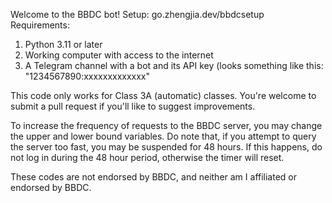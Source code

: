 Welcome to the BBDC bot!
Setup: go.zhengjia.dev/bbdcsetup
Requirements:
1. Python 3.11 or later
2. Working computer with access to the internet
3. A Telegram channel with a bot and its API key (looks something like this: "1234567890:xxxxxxxxxxxxx"

This code only works for Class 3A (automatic) classes. You're welcome to submit a pull request if you'll like to suggest improvements.

To increase the frequency of requests to the BBDC server, you may change the upper and lower bound variables. Do note that, if you attempt to query the server too fast, you may be suspended for 48 hours. If this happens, do not log in during the 48 hour period, otherwise the timer will reset.

These codes are not endorsed by BBDC, and neither am I affiliated or endorsed by BBDC.

